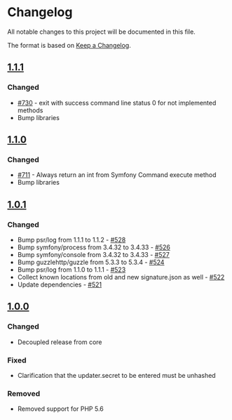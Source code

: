 # Changelog

All notable changes to this project will be documented in this file.

The format is based on [Keep a Changelog](http://keepachangelog.com/en/1.0.0/).

## [1.1.1]

### Changed

- [#730](https://github.com/owncloud/updater/pull/730) - exit with success command line status 0 for not implemented methods
- Bump libraries

## [1.1.0]

### Changed

- [#711](https://github.com/owncloud/updater/pull/711) - Always return an int from Symfony Command execute method
- Bump libraries

## [1.0.1]

### Changed

- Bump psr/log from 1.1.1 to 1.1.2 - [#528](https://github.com/owncloud/updater/issues/528)
- Bump symfony/process from 3.4.32 to 3.4.33 - [#526](https://github.com/owncloud/updater/issues/526)
- Bump symfony/console from 3.4.32 to 3.4.33 - [#527](https://github.com/owncloud/updater/issues/527)
- Bump guzzlehttp/guzzle from 5.3.3 to 5.3.4 - [#524](https://github.com/owncloud/updater/issues/524)
- Bump psr/log from 1.1.0 to 1.1.1 - [#523](https://github.com/owncloud/updater/issues/523)
- Collect known locations from old and new signature.json as well - [#522](https://github.com/owncloud/updater/issues/522)
- Update dependencies - [#521](https://github.com/owncloud/updater/issues/521)

## [1.0.0]

### Changed

- Decoupled release from core

### Fixed

- Clarification that the updater.secret to be entered must be unhashed

### Removed

- Removed support for PHP 5.6


[Unreleased]: https://github.com/owncloud/updater/compare/v1.1.1...master
[1.1.1]: https://github.com/owncloud/updater/compare/v1.1.0...v1.1.1
[1.1.0]: https://github.com/owncloud/updater/compare/v1.0.1...v1.1.0
[1.0.1]: https://github.com/owncloud/updater/compare/v1.0.0...v1.0.1
[1.0.0]: https://github.com/owncloud/updater/compare/v10.1.1...v1.0.0
